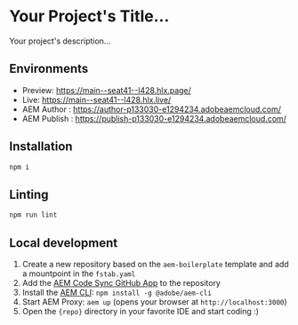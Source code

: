 # Your Project's Title...
Your project's description...

## Environments
- Preview: https://main--seat41--l428.hlx.page/
- Live: https://main--seat41--l428.hlx.live/
- AEM Author : https://author-p133030-e1294234.adobeaemcloud.com/
- AEM Publish : https://publish-p133030-e1294234.adobeaemcloud.com/

## Installation

```sh
npm i
```

## Linting

```sh
npm run lint
```

## Local development

1. Create a new repository based on the `aem-boilerplate` template and add a mountpoint in the `fstab.yaml`
1. Add the [AEM Code Sync GitHub App](https://github.com/apps/aem-code-sync) to the repository
1. Install the [AEM CLI](https://github.com/adobe/helix-cli): `npm install -g @adobe/aem-cli`
1. Start AEM Proxy: `aem up` (opens your browser at `http://localhost:3000`)
1. Open the `{repo}` directory in your favorite IDE and start coding :)
